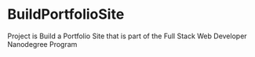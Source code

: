 # BuildPortfolioSite
Project is Build a Portfolio Site that is part of the Full Stack Web Developer Nanodegree Program
